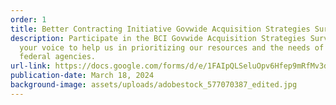 ```yaml
---
order: 1
title: Better Contracting Initiative Govwide Acquisition Strategies Survey
description: Participate in the BCI Govwide Acquisition Strategies Survey! Share
  your voice to help us in prioritizing our resources and the needs of your
  federal agencies.
url-link: https://docs.google.com/forms/d/e/1FAIpQLSeluOpv6Hfep9mRfMv3d-OgeyYPT9TNrUALGYPu_ZJdFR6Qng/viewform
publication-date: March 18, 2024
background-image: assets/uploads/adobestock_577070387_edited.jpg
---
```

